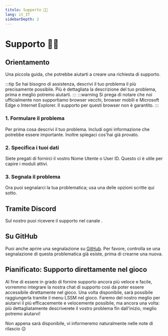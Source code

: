 ```yaml
---
titolo: Supporto 👨‍💻
lang: it_IT
sidebarDepth: 2
---
```


# Supporto 👨‍💻

## Orientamento
Una piccola guida, che potrebbe aiutarti a creare una richiesta di supporto.

:::tip
Se hai bisogno di assistenza, descrivi il tuo problema il più precisamente possibile. Più è dettagliata la descrizione del tuo problema, prima e meglio potremo aiutarti.
:::
:::warning
Si prega di notare che noi ufficialmente non supportiamo browser vecchi, browser mobili e Microsoft Edge o Internet Explorer. Il supporto per questi browser non è garantito.
:::

### 1. Formulare il problema
Per prima cosa descrivi il tuo problema. Includi ogni informazione che potrebbe essere importante. Inoltre spiegaci cos'hai già provato.

### 2. Specifica i tuoi dati
Siete pregati di fornirci il vostro Nome Utente o User ID. Questo ci è utile per capire i moduli attivi.

### 3. Segnala il problema
Ora puoi segnalarci la tua problematica; usa una delle opzioni scritte qui sotto.

## Tramite Discord
Sul nostro <discord/> puoi ricevere il supporto nel canale <discord-channel channel="lssm-help"/>.

## Su GitHub
Puoi anche aprire una segnalazione su [GitHub][github.issues]. Per favore, controlla se una segnalazione di questa problematica già esiste, prima di crearne una nuova.

## Pianificato: Supporto direttamente nel gioco
Al fine di essere in grado di fornire supporto ancora più veloce e facile, vorremmo integrare la nostra chat di supporto così da poter essere accessibile direttamente nel gioco. Una volta disponibile, sarà possibile raggiungerla tramite il menu LSSM nel gioco. Faremo del nostro meglio per aiutarvi il più efficacemente e velocemente possibile, ma ancora una volta: più dettagliatamente descriverete il vostro problema fin dall'inizio, meglio potremo aiutarvi!

Non appena sarà disponibile, vi informeremo naturalmente nelle note di rilascio :wink:

<!-- ==START_FOOTER== Do NOT edit anything below this line! Any edits will be removed as content is auto generated! -->
[lssm.status]: https://status.lss-manager.de/
[lssm.discord]: https://discord.gg/RcTNjpB
[lssm.userscript]: https://v4.lss-manager.de/lssm-v4.user.js
[lssm.donations]: https://donate.lss-manager.de/
[docs]: https://docs.lss-manager.de/
[docs.apps]: /it_IT/apps.md
[docs.appstore]: /it_IT/appstore.md
[docs.bugs]: /it_IT/bugs.md
[docs.error_report]: /it_IT/error_report.md
[docs.faq]: /it_IT/faq.md
[docs.metadata]: /it_IT/metadata.md
[docs.other]: /it_IT/other.md
[docs.settings]: /it_IT/settings.md
[docs.suggestions]: /it_IT/suggestions.md
[docs.support]: /it_IT/support.md
[games.self]: https://operatore112.it
[tampermonkey]: https://tampermonkey.net/
[github]: https://github.com/LSS-Manager/LSSM-V.4
[github.issues]: https://github.com/LSS-Manager/LSSM-V.4/issues
[github.issues.open]: https://github.com/LSS-Manager/LSSM-V.4/issues?q=is%3Aissue+is%3Aopen+label%3Abug